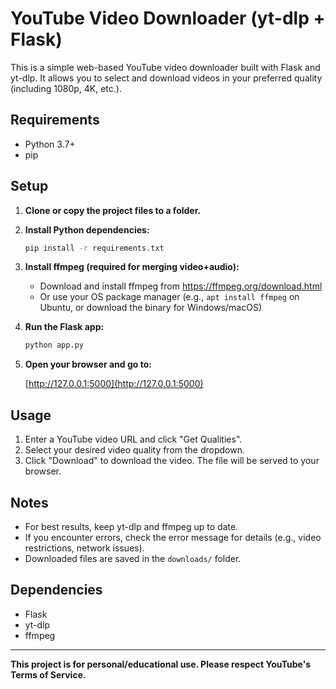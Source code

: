 # YouTube Video Downloader (yt-dlp + Flask)

This is a simple web-based YouTube video downloader built with Flask and yt-dlp. It allows you to select and download videos in your preferred quality (including 1080p, 4K, etc.).

## Requirements
- Python 3.7+
- pip

## Setup

1. **Clone or copy the project files to a folder.**

2. **Install Python dependencies:**

   ```sh
   pip install -r requirements.txt
   ```

3. **Install ffmpeg (required for merging video+audio):**

   - Download and install ffmpeg from https://ffmpeg.org/download.html
   - Or use your OS package manager (e.g., `apt install ffmpeg` on Ubuntu, or download the binary for Windows/macOS)

4. **Run the Flask app:**

   ```sh
   python app.py
   ```

5. **Open your browser and go to:**

   [http://127.0.0.1:5000](http://127.0.0.1:5000)

## Usage
1. Enter a YouTube video URL and click "Get Qualities".
2. Select your desired video quality from the dropdown.
3. Click "Download" to download the video. The file will be served to your browser.

## Notes
- For best results, keep yt-dlp and ffmpeg up to date.
- If you encounter errors, check the error message for details (e.g., video restrictions, network issues).
- Downloaded files are saved in the `downloads/` folder.

## Dependencies
- Flask
- yt-dlp
- ffmpeg

---

**This project is for personal/educational use. Please respect YouTube's Terms of Service.**
